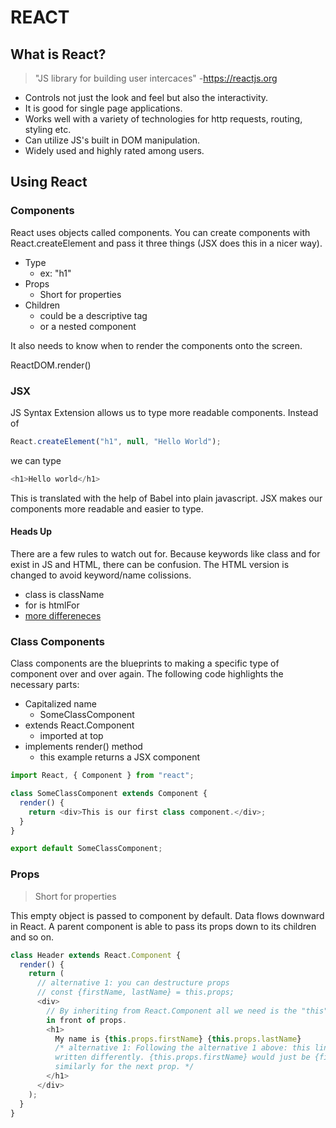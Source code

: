 # REACT

## What is React?

> "JS library for building user intercaces" -https://reactjs.org

- Controls not just the look and feel but also the interactivity.
- It is good for single page applications.
- Works well with a variety of technologies for http requests, routing, styling etc.
- Can utilize JS's built in DOM manipulation.
- Widely used and highly rated among users.

## Using React

### Components

React uses objects called components. You can create components with React.createElement and pass it three things (JSX does this in a nicer way).

- Type
  - ex: "h1"
- Props
  - Short for properties
- Children
  - could be a descriptive tag
  - or a nested component

It also needs to know when to render the components onto the screen.

ReactDOM.render()

### JSX

JS Syntax Extension allows us to type more readable components.
Instead of

```js
React.createElement("h1", null, "Hello World");
```

we can type

```js
<h1>Hello world</h1>
```

This is translated with the help of Babel into plain javascript.
JSX makes our components more readable and easier to type.

#### Heads Up

There are a few rules to watch out for. Because keywords like class and for exist in JS and HTML, there can be confusion. The HTML version is changed to avoid keyword/name colissions.

- class is className
- for is htmlFor
- [more differeneces](https://reactjs.org/docs/dom-elements.html)

### Class Components

Class components are the blueprints to making a specific type of component over and over again. The following code highlights the necessary parts:

- Capitalized name
  - SomeClassComponent
- extends React.Component
  - imported at top
- implements render() method
  - this example returns a JSX component

```js
import React, { Component } from "react";

class SomeClassComponent extends Component {
  render() {
    return <div>This is our first class component.</div>;
  }
}

export default SomeClassComponent;
```

### Props

> Short for properties

This empty object is passed to component by default. Data flows downward in React. A parent component is able to pass its props down to its children and so on.

```js
class Header extends React.Component {
  render() {
    return (
      // alternative 1: you can destructure props
      // const {firstName, lastName} = this.props;
      <div>
        // By inheriting from React.Component all we need is the "this" keyword
        in front of props.
        <h1>
          My name is {this.props.firstName} {this.props.lastName}
          /* alternative 1: Following the alternative 1 above: this line would be
          written differently. {this.props.firstName} would just be {firstName} and
          similarly for the next prop. */
        </h1>
      </div>
    );
  }
}
```
